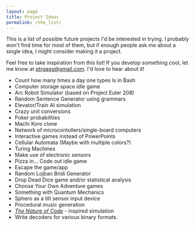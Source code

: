 ```yaml
---
layout: page
title: Project Ideas
permalink: /the_list/
---
```

This is a list of possible future projects I'd be interested in trying. I probably won't find time for most of them, but if enough people ask me about a single idea, I might consider making it a project.

Feel free to take inspiration from this list! If you develop something cool, let me know at ptrgags@gmail.com. I'd love to hear about it!

* Count how many times a day one types ls in Bash
* Computer storage space idle game
* Arc Robot Simulator (based on Project Euler 208)
* Random Sentence Generator using grammars
* Elevator/Train AI simulation
* Crazy unit conversions
* Poker probabilities
* Machi Koro clone
* Network of microcontollers/single-board computers
* Interactive games instead of PowerPoints
* Cellular Automata (Maybe with multiple colors?)
* Turing Machines
* Make use of electronic sensors
* Pizza in... Code out idle game
* Escape the game/app
* Random Lojban Bridi Generator
* Drop Dead Dice game and/or statistical analysis
* Choose Your Own Adventure games
* Something with Quantum Mechanics
* Sphero as a tilt sensor input device
* Procedural music generation
* [*The Nature of Code*](http://natureofcode.com/book/) - inspired simulation
* Write decoders for various binary formats.
